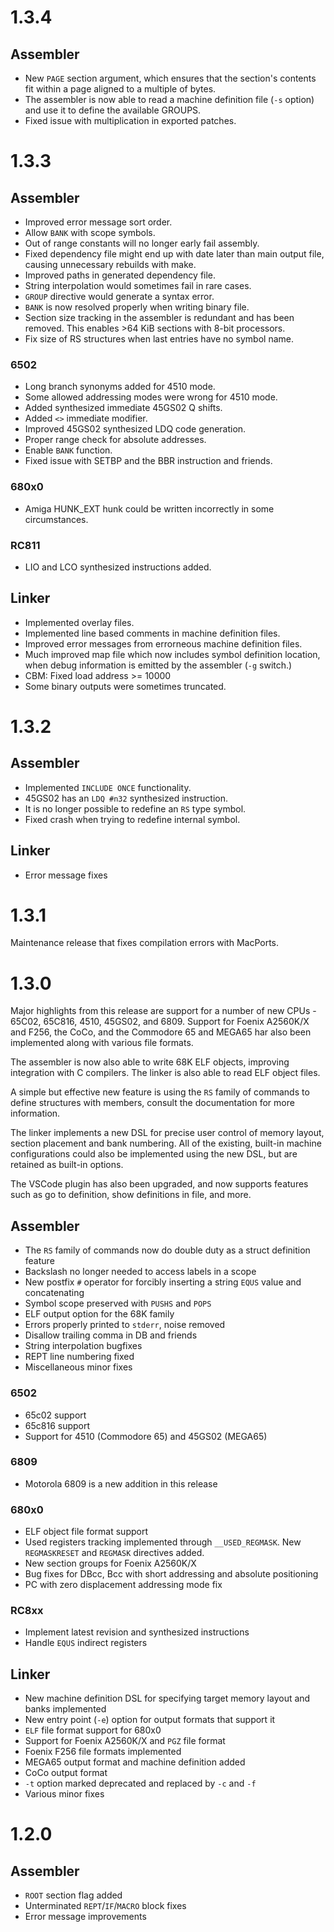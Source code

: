 # 1.3.4

## Assembler

* New `PAGE` section argument, which ensures that the section's contents fit within a page aligned to a multiple of bytes.
* The assembler is now able to read a machine definition file (`-s` option) and use it to define the available GROUPS.
* Fixed issue with multiplication in exported patches.


# 1.3.3

## Assembler

* Improved error message sort order.
* Allow `BANK` with scope symbols.
* Out of range constants will no longer early fail assembly.
* Fixed dependency file might end up with date later than main output file, causing unnecessary rebuilds with make.
* Improved paths in generated dependency file.
* String interpolation would sometimes fail in rare cases.
* `GROUP` directive would generate a syntax error.
* `BANK` is now resolved properly when writing binary file.
* Section size tracking in the assembler is redundant and has been removed. This enables >64 KiB sections with 8-bit processors.
* Fix size of RS structures when last entries have no symbol name.

### 6502

* Long branch synonyms added for 4510 mode.
* Some allowed addressing modes were wrong for 4510 mode.
* Added synthesized immediate 45GS02 Q shifts.
* Added `<>` immediate modifier.
* Improved 45GS02 synthesized LDQ code generation.
* Proper range check for absolute addresses.
* Enable `BANK` function.
* Fixed issue with SETBP and the BBR instruction and friends.

### 680x0

* Amiga HUNK_EXT hunk could be written incorrectly in some circumstances.

### RC811
* LIO and LCO synthesized instructions added.


## Linker

* Implemented overlay files.
* Implemented line based comments in machine definition files.
* Improved error messages from errorneous machine definition files.
* Much improved map file which now includes symbol definition location, when debug information is emitted by the assembler (`-g` switch.)
* CBM: Fixed load address >= 10000
* Some binary outputs were sometimes truncated.

# 1.3.2

## Assembler

* Implemented `INCLUDE ONCE` functionality.
* 45GS02 has an `LDQ #n32` synthesized instruction.
* It is no longer possible to redefine an `RS` type symbol.
* Fixed crash when trying to redefine internal symbol.


## Linker

* Error message fixes


# 1.3.1

Maintenance release that fixes compilation errors with MacPorts.


# 1.3.0

Major highlights from this release are support for a number of new CPUs - 65C02, 65C816, 4510, 45GS02, and 6809. Support for Foenix A2560K/X and F256, the CoCo, and the Commodore 65 and MEGA65 har also been implemented along with various file formats.

The assembler is now also able to write 68K ELF objects, improving integration with C compilers. The linker is also able to read ELF object files.

A simple but effective new feature is using the `RS` family of commands to define structures with members, consult the documentation for more information.

The linker implements a new DSL for precise user control of memory layout, section placement and bank numbering. All of the existing, built-in machine configurations could also be implemented using the new DSL, but are retained as built-in options.

The VSCode plugin has also been upgraded, and now supports features such as go to definition, show definitions in file, and more.


## Assembler
* The `RS` family of commands now do double duty as a struct definition feature
* Backslash no longer needed to access labels in a scope
* New postfix `#` operator for forcibly inserting a string `EQUS` value and concatenating
* Symbol scope preserved with `PUSHS` and `POPS`
* ELF output option for the 68K family
* Errors properly printed to `stderr`, noise removed
* Disallow trailing comma in DB and friends
* String interpolation bugfixes
* REPT line numbering fixed
* Miscellaneous minor fixes

### 6502
* 65c02 support
* 65c816 support
* Support for 4510 (Commodore 65) and 45GS02 (MEGA65)

### 6809
* Motorola 6809 is a new addition in this release

### 680x0
* ELF object file format support
* Used registers tracking implemented through `__USED_REGMASK`. New `REGMASKRESET` and `REGMASK` directives added.
* New section groups for Foenix A2560K/X
* Bug fixes for DBcc, Bcc with short addressing and absolute positioning
* PC with zero displacement addressing mode fix

### RC8xx
* Implement latest revision and synthesized instructions
* Handle `EQUS` indirect registers

## Linker
* New machine definition DSL for specifying target memory layout and banks implemented
* New entry point (`-e`) option for output formats that support it
* `ELF` file format support for 680x0
* Support for Foenix A2560K/X and `PGZ` file format
* Foenix F256 file formats implemented
* MEGA65 output format and machine definition added
* CoCo output format
* `-t` option marked deprecated and replaced by `-c` and `-f`
* Various minor fixes


# 1.2.0
## Assembler
* `ROOT` section flag added
* Unterminated `REPT`/`IF`/`MACRO` block fixes
* Error message improvements
